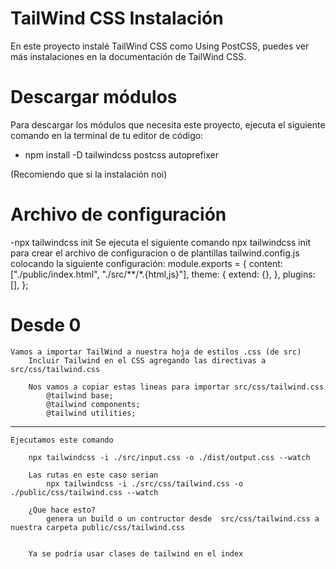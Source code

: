 # TailWind CSS Instalación
En este proyecto instalé TailWind CSS como Using PostCSS, puedes ver más instalaciones en la documentación de TailWind CSS.

# Descargar módulos
Para descargar los módulos que necesita este proyecto, ejecuta el siguiente comando en la terminal de tu editor de código:
  - npm install -D tailwindcss postcss autoprefixer

(Recomiendo que si la instalación noi)

# Archivo de configuración
  -npx tailwindcss init
                    Se ejecuta el siguiente comando npx tailwindcss init para crear el archivo de configuracion o de plantillas tailwind.config.js colocando la siguiente configuración:
                                module.exports = {
                                content: ["./public/index.html", "./src/**/*.{html,js}"],
                                theme: {
                                    extend: {},
                                },
                                plugins: [],
                                };


# Desde 0
    Vamos a importar TailWind a nuestra hoja de estilos .css (de src)
        Incluir Tailwind en el CSS agregando las directivas a src/css/tailwind.css

        Nos vamos a copiar estas lineas para importar src/css/tailwind.css
            @tailwind base;
            @tailwind components;
            @tailwind utilities;

------------------------------------------------------------------------------------------------
    Ejecutamos este comando 

        npx tailwindcss -i ./src/input.css -o ./dist/output.css --watch

        Las rutas en este caso serian
            npx tailwindcss -i ./src/css/tailwind.css -o ./public/css/tailwind.css --watch

        ¿Que hace esto?
            genera un build o un contructor desde  src/css/tailwind.css a nuestra carpeta public/css/tailwind.css
            
       
        Ya se podría usar clases de tailwind en el index
